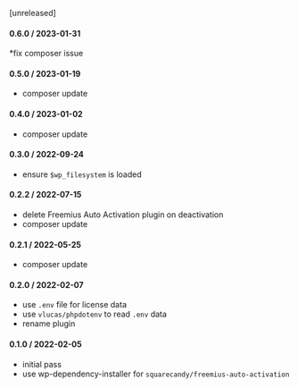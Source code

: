 [unreleased]

#### 0.6.0 / 2023-01-31
*fix composer issue

#### 0.5.0 / 2023-01-19
* composer update

#### 0.4.0 / 2023-01-02
* composer update

#### 0.3.0 / 2022-09-24
* ensure `$wp_filesystem` is loaded

#### 0.2.2 / 2022-07-15
* delete Freemius Auto Activation plugin on deactivation
* composer update

#### 0.2.1 / 2022-05-25
* composer update

#### 0.2.0 / 2022-02-07
* use `.env` file for license data
* use `vlucas/phpdotenv` to read `.env` data
* rename plugin

#### 0.1.0 / 2022-02-05
* initial pass
* use wp-dependency-installer for `squarecandy/freemius-auto-activation`
